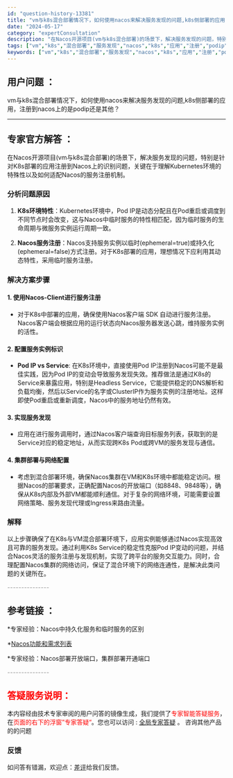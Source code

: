 ```yaml
---
id: "question-history-13381"
title: "vm与k8s混合部署情况下，如何使用nacos来解决服务发现的问题,k8s侧部署的应用，注册到nacos上"
date: "2024-05-17"
category: "expertConsultation"
description: "在Nacos开源项目(vm与k8s混合部署)的场景下，解决服务发现的问题，特别是针对K8s部署的应用注册到Nacos上的识别问题，关键在于理解Kubernetes环境的特殊性以及如何适配Nacos的服务注册机制。### 分析问题原因1. **K8s环境特性**：Kubernetes环境中，Pod I"
tags: ["vm","k8s","混合部署","服务发现","nacos","k8s","应用","注册","podip"]
keywords: ["vm","k8s","混合部署","服务发现","nacos","k8s","应用","注册","podip"]
---
```


## 用户问题 ： 
 vm与k8s混合部署情况下，如何使用nacos来解决服务发现的问题,k8s侧部署的应用，注册到nacos上的是podip还是其他？  

---------------
## 专家官方解答 ：

在Nacos开源项目(vm与k8s混合部署)的场景下，解决服务发现的问题，特别是针对K8s部署的应用注册到Nacos上的识别问题，关键在于理解Kubernetes环境的特殊性以及如何适配Nacos的服务注册机制。

### 分析问题原因

1. **K8s环境特性**：Kubernetes环境中，Pod IP是动态分配且在Pod重启或调度到不同节点时会改变，这与Nacos中临时服务的特性相匹配，因为临时服务的生命周期与微服务实例运行周期一致。
   
2. **Nacos服务注册**：Nacos支持服务实例以临时(ephemeral=true)或持久化(ephemeral=false)方式注册。对于K8s部署的应用，理想情况下应利用其动态特性，采用临时服务注册。

### 解决方案步骤

#### 1. 使用Nacos-Client进行服务注册
- 对于K8s中部署的应用，确保使用Nacos客户端 SDK 自动进行服务注册。Nacos客户端会根据应用的运行状态向Nacos服务器发送心跳，维持服务实例的活性。

#### 2. 配置服务实例标识
- **Pod IP vs Service**: 在K8s环境中，直接使用Pod IP注册到Nacos可能不是最佳实践，因为Pod IP的变动会导致服务发现失效。推荐做法是通过K8s的Service来暴露应用，特别是Headless Service，它能提供稳定的DNS解析和负载均衡，然后以Service的名字或ClusterIP作为服务实例的注册地址。这样即使Pod重启或重新调度，Nacos中的服务地址仍然有效。

#### 3. 实现服务发现
- 应用在进行服务调用时，通过Nacos客户端查询目标服务列表，获取到的是Service对应的稳定地址，从而实现跨K8s Pod或跨VM的服务发现与通信。

#### 4. 集群部署与网络配置
- 考虑到混合部署环境，确保Nacos集群在VM和K8s环境中都能稳定访问。根据Nacos的部署要求，正确配置Nacos的开放端口（如8848、9848等），确保从K8s内部及外部VM都能顺利通信。对于复杂的网络环境，可能需要设置网络策略、服务发现代理或Ingress来路由流量。

### 解释

以上步骤确保了在K8s与VM混合部署环境下，应用实例能够通过Nacos实现高效且可靠的服务发现。通过利用K8s Service的稳定性克服Pod IP变动的问题，并结合Nacos灵活的服务注册与发现机制，实现了跨平台的服务交互能力。同时，合理配置Nacos集群的网络访问，保证了混合环境下的网络连通性，是解决此类问题的关键所在。


<font color="#949494">---------------</font> 


## 参考链接 ：

*专家经验：Nacos中持久化服务和临时服务的区别 
 
 *[Nacos功能和需求列表](https://nacos.io/docs/latest/archive/feature-list)
 
 *专家经验：Nacos部署开放端口，集群部署开通端口 


 <font color="#949494">---------------</font> 
 


## <font color="#FF0000">答疑服务说明：</font> 

本内容经由技术专家审阅的用户问答的镜像生成，我们提供了<font color="#FF0000">专家智能答疑服务</font>，在<font color="#FF0000">页面的右下的浮窗”专家答疑“</font>。您也可以访问 : [全局专家答疑](https://answer.opensource.alibaba.com/docs/intro) 。 咨询其他产品的的问题

### 反馈
如问答有错漏，欢迎点：[差评](https://ai.nacos.io/user/feedbackByEnhancerGradePOJOID?enhancerGradePOJOId=13876)给我们反馈。
